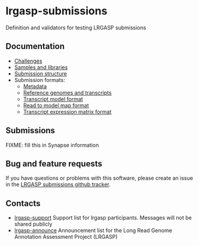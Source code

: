 # lrgasp-submissions

Definition and validators for testing LRGASP submissions

## Documentation
- [Challenges](docs/challenges.md)
- [Samples and libraries](docs/samples-libraries.md)
- [Submission structure](docs/submission.md)
- Submission formats:
  - [Metadata](docs/metadata.md)
  - [Reference genomes and transcripts](docs/reference-genomes.md)
  - [Transcript model format](docs/model-format.md)
  - [Read to model map format](docs/read_model_map_format.md)
  - [Transcript expression matrix format](docs/expression_matrix_format.md)

## Submissions

FIXME: fill this in Synapse information

## Bug and feature requests

If you have questions or problems with this software, please create an issue in the 
[LRGASP submissions github tracker](https://github.com/LRGASP/lrgasp-submissions/issues).

## Contacts

- [lrgasp-support](mailto:lrgasp-support-group@ucsc.edu) Support list for lrgasp participants. Messages will not be shared publicly
- [lrgasp-announce](mailto:lrgasp-announce-group@ucsc.edu) Announcement list for the Long Read Genome Annotation Assessment Project (LRGASP)



